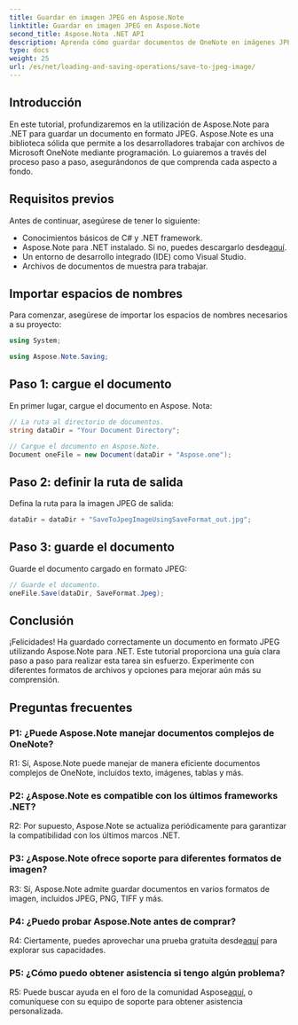 ```yaml
---
title: Guardar en imagen JPEG en Aspose.Note
linktitle: Guardar en imagen JPEG en Aspose.Note
second_title: Aspose.Nota .NET API
description: Aprenda cómo guardar documentos de OneNote en imágenes JPEG sin esfuerzo usando Aspose.Note para .NET. Guía paso a paso incluida.
type: docs
weight: 25
url: /es/net/loading-and-saving-operations/save-to-jpeg-image/
---
```

## Introducción

En este tutorial, profundizaremos en la utilización de Aspose.Note para .NET para guardar un documento en formato JPEG. Aspose.Note es una biblioteca sólida que permite a los desarrolladores trabajar con archivos de Microsoft OneNote mediante programación. Lo guiaremos a través del proceso paso a paso, asegurándonos de que comprenda cada aspecto a fondo.

## Requisitos previos

Antes de continuar, asegúrese de tener lo siguiente:
- Conocimientos básicos de C# y .NET framework.
- Aspose.Note para .NET instalado. Si no, puedes descargarlo desde[aquí](https://releases.aspose.com/note/net/).
- Un entorno de desarrollo integrado (IDE) como Visual Studio.
- Archivos de documentos de muestra para trabajar.

## Importar espacios de nombres

Para comenzar, asegúrese de importar los espacios de nombres necesarios a su proyecto:

```csharp
using System;

using Aspose.Note.Saving;
```

## Paso 1: cargue el documento

En primer lugar, cargue el documento en Aspose. Nota:

```csharp
// La ruta al directorio de documentos.
string dataDir = "Your Document Directory";

// Cargue el documento en Aspose.Note.
Document oneFile = new Document(dataDir + "Aspose.one");
```

## Paso 2: definir la ruta de salida

Defina la ruta para la imagen JPEG de salida:

```csharp
dataDir = dataDir + "SaveToJpegImageUsingSaveFormat_out.jpg";
```

## Paso 3: guarde el documento

Guarde el documento cargado en formato JPEG:

```csharp
// Guarde el documento.
oneFile.Save(dataDir, SaveFormat.Jpeg);
```

## Conclusión

¡Felicidades! Ha guardado correctamente un documento en formato JPEG utilizando Aspose.Note para .NET. Este tutorial proporciona una guía clara paso a paso para realizar esta tarea sin esfuerzo. Experimente con diferentes formatos de archivos y opciones para mejorar aún más su comprensión.

## Preguntas frecuentes

### P1: ¿Puede Aspose.Note manejar documentos complejos de OneNote?

R1: Sí, Aspose.Note puede manejar de manera eficiente documentos complejos de OneNote, incluidos texto, imágenes, tablas y más.

### P2: ¿Aspose.Note es compatible con los últimos frameworks .NET?

R2: Por supuesto, Aspose.Note se actualiza periódicamente para garantizar la compatibilidad con los últimos marcos .NET.

### P3: ¿Aspose.Note ofrece soporte para diferentes formatos de imagen?

R3: Sí, Aspose.Note admite guardar documentos en varios formatos de imagen, incluidos JPEG, PNG, TIFF y más.

### P4: ¿Puedo probar Aspose.Note antes de comprar?

 R4: Ciertamente, puedes aprovechar una prueba gratuita desde[aquí](https://releases.aspose.com/) para explorar sus capacidades.

### P5: ¿Cómo puedo obtener asistencia si tengo algún problema?

 R5: Puede buscar ayuda en el foro de la comunidad Aspose[aquí](https://forum.aspose.com/c/note/28), o comuníquese con su equipo de soporte para obtener asistencia personalizada.